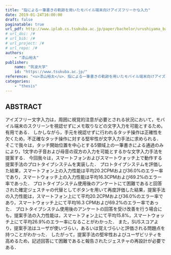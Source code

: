 ```yaml
---
title: "指による一筆書きの軌跡を用いたモバイル端末向けアイズフリーかな入力"
date: 2019-01-24T16:00:00
draft: false
paginatable: true
url_pdf: http://www.iplab.cs.tsukuba.ac.jp/paper/bachelor/urushiyama_bachelor.pdf
# url_doi: /#
# url_bib: /#
# url_project: /#
# url_repo: /#
authors:
    - "漆山裕太"
publisher:
    name: "筑波大学"
    id: "https://www.tsukuba.ac.jp/"
reference: "<u>漆山裕太</u>．指による一筆書きの軌跡を用いたモバイル端末向けアイズフリーかな入力．筑波大学，2018，卒業論文．"
categories:
    - "thesis"
---
```


## ABSTRACT

アイズフリー文字入力は，周囲に視覚的注意が必要とされる状況において，モバイル端末のスクリーンを視認せずにメモ取りなどの文字入力を可能とするため，有用である．
しかしながら，手元を視認せずに行われるタッチ操作は正確性を欠くため，不正確なタッチ操作に対する堅牢性が文字入力手法に求められる．
そこで我々は，タッチ開始位置を中心とする5領域上の一筆書きによる通過のみにより，1文字の子音および母音の双方の入力を可能とするかな文字入力手法を提案する．
今回我々は，スマートフォンおよびスマートウォッチ上で動作する提案手法のプロトタイプシステムを実装した．
プロトタイプシステムを評価した結果，スマートフォン上の入力性能は平均20.2CPMおよび36.0%のエラー率であり，スマートウォッチ上の入力性能は平均16.3CPMおよび69.2%のエラー率であった．
プロトタイプシステム使用後のアンケートにて困難であると回答された確定ジェスチャの代替としてボタンを用いて再度評価した結果，提案手法の入力性能は，スマートフォン上にて平均20.2CPMおよび36.0%のエラー率であり，スマートウォッチ上にて平均16.3 CPMおよび69.2%のエラー率であった．
プロトタイプシステム使用後のアンケートの回答を受け改善を行う場合にも，提案手法の入力性能は，スマートフォン上にて平均15.8%，スマートウォッチ上にて平均26.9%のエラー率になることがわかった．
また，SUSスコアより，提案手法はユーザが使いづらい，あるいは覚えづらいと評価される問題点を持つことがわかった．
したがって，提案手法の堅牢性およびユーザビリティを高めるため，記述回答にて困難であると報告されたジェスチャの再設計が必要である．
